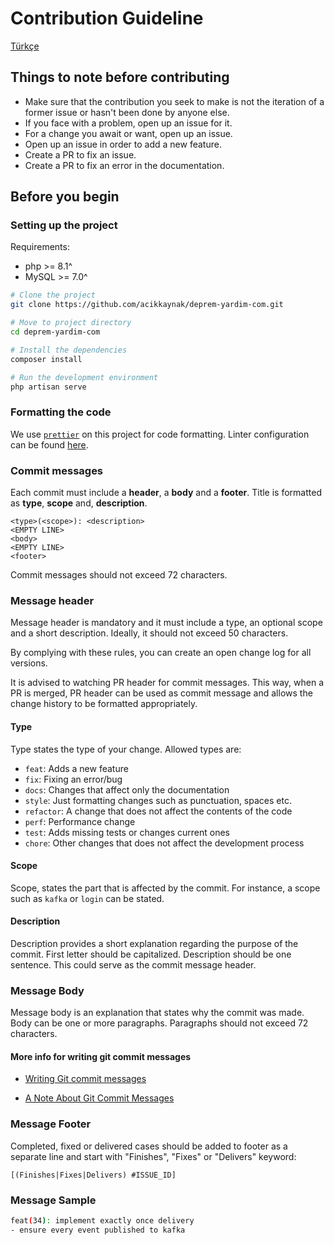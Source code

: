 # Contribution Guideline

[Türkçe](CONTRIBUTING.md)

## Things to note before contributing

- Make sure that the contribution you seek to make is not the iteration of a former issue or hasn't been done by anyone else.
- If you face with a problem, open up an issue for it.
- For a change you await or want, open up an issue.
- Open up an issue in order to add a new feature.
- Create a PR to fix an issue.
- Create a PR to fix an error in the documentation.

## Before you begin

### Setting up the project

Requirements:

- php >= 8.1^
- MySQL >= 7.0^

```bash
# Clone the project
git clone https://github.com/acikkaynak/deprem-yardim-com.git

# Move to project directory
cd deprem-yardim-com

# Install the dependencies
composer install

# Run the development environment
php artisan serve
```

### Formatting the code

We use [`prettier`](https://prettier.io/) on this project for code formatting. Linter configuration can be found [here](https://github.com/acikkaynak/deprem-yardim-frontend/blob/main/.prettierrc).

### Commit messages

Each commit must include a **header**, a **body** and a **footer**. Title is formatted as **type**, **scope** and, **description**.

```plaintext
<type>(<scope>): <description>
<EMPTY LINE>
<body>
<EMPTY LINE>
<footer>
```

Commit messages should not exceed 72 characters.

### Message header

Message header is mandatory and it must include a type, an optional scope and a short description. Ideally, it should not exceed 50 characters.

By complying with these rules, you can create an open change log for all versions.

It is advised to watching PR header for commit messages. This way, when a PR is merged, PR header can be used as commit message and allows the change history to be formatted appropriately.

#### Type

Type states the type of your change. Allowed types are:

- `feat`: Adds a new feature
- `fix`: Fixing an error/bug
- `docs`: Changes that affect only the documentation
- `style`: Just formatting changes such as punctuation, spaces etc.
- `refactor`: A change that does not affect the contents of the code
- `perf`: Performance change
- `test`: Adds missing tests or changes current ones
- `chore`: Other changes that does not affect the development process

#### Scope

Scope, states the part that is affected by the commit. For instance, a scope such as `kafka` or `login` can be stated.

#### Description

Description provides a short explanation regarding the purpose of the commit. First letter should be capitalized. Description should be one sentence. This could serve as the commit message header.

### Message Body

Message body is an explanation that states why the commit was made. Body can be one or more paragraphs. Paragraphs should not exceed 72 characters.

#### More info for writing git commit messages

- [Writing Git commit messages](http://365git.tumblr.com/post/3308646748/writing-git-commit-messages)

- [A Note About Git Commit Messages](http://tbaggery.com/2008/04/19/a-note-about-git-commit-messages.html)

### Message Footer

Completed, fixed or delivered cases should be added to footer as a separate line and start with "Finishes", "Fixes" or "Delivers" keyword:

`[(Finishes|Fixes|Delivers) #ISSUE_ID]`

### Message Sample

```sh
feat(34): implement exactly once delivery
- ensure every event published to kafka
```
